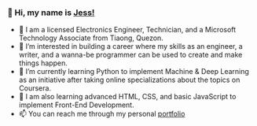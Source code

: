 ### 👋  Hi, my name is <a href="http://linkedin.com/in/jessaborcer/">Jess!</a>

- 📡 I am a licensed Electronics Engineer, Technician, and a Microsoft Technology Associate from Tiaong, Quezon.
- 👀 I’m interested in building a career where my skills as an engineer, a writer, and a wanna-be programmer can be used to create and make things happen.
- 🌱 I’m currently learning Python to implement Machine & Deep Learning as an initiative after taking online specializations about the topics on Coursera.
- 🌱 I am also learning advanced HTML, CSS, and basic JavaScript to implement Front-End Development.
- 📫 You can reach me through my personal <a href="https://www.jessaborcer.carrd.com" target="_blank">portfolio</a>

<!---
jessaborcer/jessaborcer is a ✨ special ✨ repository because its `README.md` (this file) appears on your GitHub profile.
You can click the Preview link to take a look at your changes.
--->
